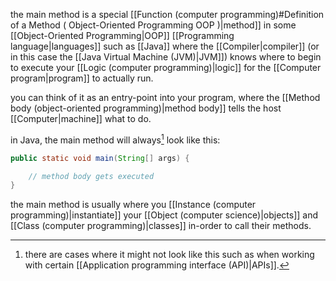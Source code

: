 the main method is a special [[Function (computer programming)#Definition of a Method ( Object-Oriented Programming OOP )|method]] in some [[Object-Oriented Programming|OOP]] [[Programming language|languages]] such as [[Java]] where the [[Compiler|compiler]] (or in this case the [[Java Virtual Machine (JVM)|JVM]]) knows where to begin to execute your [[Logic (computer programming)|logic]] for the [[Computer program|program]] to actually run.

you can think of it as an entry-point into your program, where the [[Method body (object-oriented programming)|method body]] tells the host [[Computer|machine]] what to do.

in Java, the main method will always[^1] look like this:

```java
public static void main(String[] args) {

	// method body gets executed
}
```

the main method is usually where you [[Instance (computer programming)|instantiate]] your [[Object (computer science)|objects]] and [[Class (computer programming)|classes]] in-order to call their methods.

[^1]: there are cases where it might not look like this such as when working with certain [[Application programming interface (API)|APIs]].